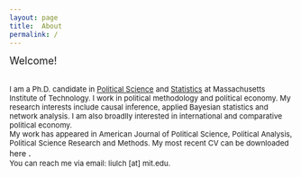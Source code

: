 ```yaml
---
layout: page
title:  About
permalink: /
---
```


<font size="4">  Welcome! </font> 

<br/>
<font size="2"> I am a Ph.D. candidate in </font>  
<font size="2"><a href="https://polisci.mit.edu">Political Science</a></font>
<font size="2"> and </font>
<font size="2"><a href="[https://polisci.mit.edu](https://idss.mit.edu)">Statistics</a></font>
<font size="2"> at Massachusetts Institute of Technology. I work in political methodology and political economy. My research interests include causal inference, applied Bayesian statistics and network analysis. I am also broadlly interested in international and comparative political economy. </font>

<br/> 
<font size="2"> My work has appeared in American Journal of Political Science, Political Analysis, Political Science Research and Methods. My most recent CV can be downloaded </font> here <font size="3">.</font>

<br/>
<font size="2"> You can reach me via email: liulch [at] mit.edu. </font>


<!-- 
A jekyll theme with inspiration from linux consoles for hackers, developers and script kiddies.
You can find the source code for this theme at [github.com/b2a3e8/jekyll-theme-console](https://github.com/b2a3e8/jekyll-theme-console).
-->
<!-- 
## What is jekyll?

Jekyll is a simple, blog-aware, static site generator for personal, project, or organization sites. Written in Ruby by Tom Preston-Werner, GitHub's co-founder, it is distributed under an open source license.
<br />Instead of using databases, Jekyll takes the content, renders Markdown or Textile and Liquid templates, and produces a complete, static website ready to be served by Apache HTTP Server, Nginx or another web server. Jekyll is the engine behind GitHub Pages, a GitHub feature that allows users to host websites based on their GitHub repositories for no additional cost.
-->

